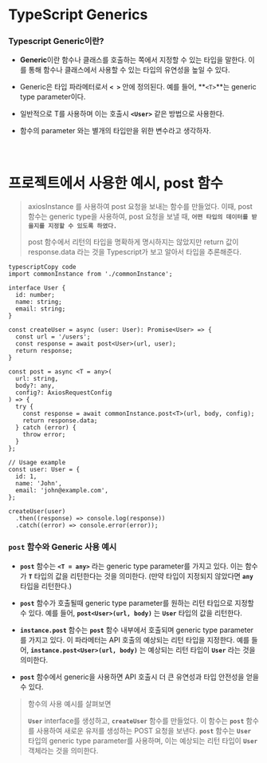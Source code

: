 # **TypeScript Generics**

### **Typescript Generic이란?**

- **Generic**이란 함수나 클래스를 호출하는 쪽에서 지정할 수 있는 타입을 말한다. 이를 통해 함수나 클래스에서 사용할 수 있는 타입의 유연성을 높일 수 있다.

- Generic은 타입 파라메터로서 **`< >`** 안에 정의된다. 예를 들어, **`<T>`**는 generic type parameter이다.
- 일반적으로 T를 사용하며 이는 호출시 **`<User>`** 같은 방법으로 사용한다.
- 함수의 parameter 와는 별개의 타입만을 위한 변수라고 생각하자.
  </br>
  </br>
  </br>

# 프로젝트에서 사용한 예시, post 함수

> axiosInstance 를 사용하여 post 요청을 보내는 함수를 만들었다. 이때, post 함수는 generic type을 사용하여, post 요청을 보낼 때, **`어떤 타입의 데이터를 받을지를 지정할 수 있도록 하였다.`**
>
> post 함수에서 리턴의 타입을 명확하게 명시하지는 않았지만 return 값이 response.data 라는 것을 Typescript가 보고 알아서 타입을 추론해준다.

```
typescriptCopy code
import commonInstance from './commonInstance';

interface User {
  id: number;
  name: string;
  email: string;
}

const createUser = async (user: User): Promise<User> => {
  const url = '/users';
  const response = await post<User>(url, user);
  return response;
}

const post = async <T = any>(
  url: string,
  body?: any,
  config?: AxiosRequestConfig
) => {
  try {
    const response = await commonInstance.post<T>(url, body, config);
    return response.data;
  } catch (error) {
    throw error;
  }
};

// Usage example
const user: User = {
  id: 1,
  name: 'John',
  email: 'john@example.com',
};

createUser(user)
  .then((response) => console.log(response))
  .catch((error) => console.error(error));

```

### **`post` 함수와 Generic 사용 예시**

- **`post`** 함수는 **`<T = any>`** 라는 generic type parameter를 가지고 있다. 이는 함수가 **`T`** 타입의 값을 리턴한다는 것을 의미한다. (만약 타입이 지정되지 않았다면 **`any`** 타입을 리턴한다.)

- **`post`** 함수가 호출될때 generic type parameter를 원하는 리턴 타입으로 지정할 수 있다. 예를 들어, **`post<User>(url, body)`** 는 **`User`** 타입의 값을 리턴한다.

- **`instance.post`** 함수는 **`post`** 함수 내부에서 호출되며 generic type parameter를 가지고 있다. 이 파라메터는 API 호출의 예상되는 리턴 타입을 지정한다. 예를 들어, **`instance.post<User>(url, body)`** 는 예상되는 리턴 타입이 **`User`** 라는 것을 의미한다.

- **`post`** 함수에서 generic을 사용하면 API 호출시 더 큰 유연성과 타입 안전성을 얻을 수 있다.

> 함수의 사용 예시를 살펴보면
>
> **`User`** interface를 생성하고, **`createUser`** 함수를 만들었다. 이 함수는 **`post`** 함수를 사용하여 새로운 유저를 생성하는 POST 요청을 보낸다. **`post`** 함수는 **`User`** 타입의 generic type parameter를 사용하며, 이는 예상되는 리턴 타입이 **`User`** 객체라는 것을 의미한다.
